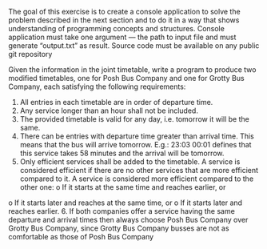 The goal of this exercise is to create a console application to solve the problem described in the next
section and to do it in a way that shows understanding of programming concepts and structures. Console
application must take one argument — the path to input file and must generate “output.txt” as result.
Source code must be available on any public git repository

Given the information in the joint timetable, write a program to produce two modified timetables, one for
Posh Bus Company and one for Grotty Bus Company, each satisfying the following requirements:
1. All entries in each timetable are in order of departure time.
2. Any service longer than an hour shall not be included.
3. The provided timetable is valid for any day, i.e. tomorrow it will be the same.
4. There can be entries with departure time greater than arrival time. This means that the bus will arrive
tomorrow. E.g.: 23:03 00:01 defines that this service takes 58 minutes and the arrival will be tomorrow.
5. Only efficient services shall be added to the timetable. A service is considered efficient if there are no
other services that are more efficient compared to it. A service is considered more efficient compared to
the other one:
o If it starts at the same time and reaches earlier, or 

o If it starts later and reaches at the same time, or
o If it starts later and reaches earlier.
6. If both companies offer a service having the same departure and arrival times then always choose Posh
Bus Company over Grotty Bus Company, since Grotty Bus Company busses are not as comfortable as
those of Posh Bus Company
